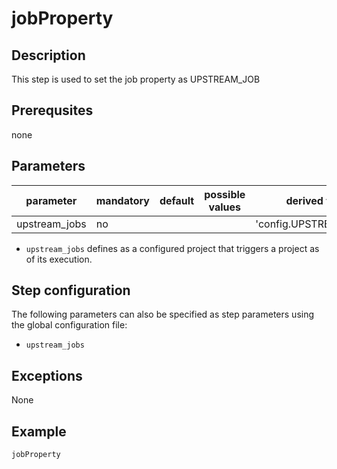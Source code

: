 # jobProperty

## Description
This step is used to set the job property as UPSTREAM_JOB

## Prerequsites
none

## Parameters

| parameter | mandatory | default | possible values | derived from |
| ----------|-----------|---------|-----------------|--------------|
| upstream_jobs | no |  |  | 'config.UPSTREAM_JOBS' |


* `upstream_jobs` defines as a configured project that triggers a project as of its execution.

## Step configuration
The following parameters can also be specified as step parameters using the global configuration file:

* `upstream_jobs`

## Exceptions

None

## Example

```groovy
jobProperty
```
